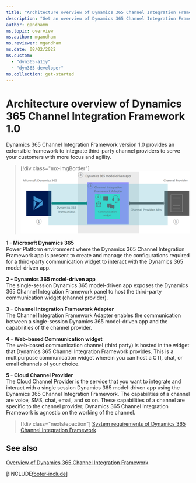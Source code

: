 ```yaml
---
title: "Architecture overview of Dynamics 365 Channel Integration Framework 1.0 | MicrosoftDocs"
description: "Get an overview of Dynamics 365 Channel Integration Framework 1.0 and its architecture that lets you integrate with third-party channel providers."
author: gandhamm
ms.topic: overview
ms.author: mgandham
ms.reviewer: mgandham
ms.date: 08/02/2022
ms.custom: 
  - "dyn365-a11y"
  - "dyn365-developer"
ms.collection: get-started
---
```


# Architecture overview of Dynamics 365 Channel Integration Framework 1.0 

Dynamics 365 Channel Integration Framework version 1.0 provides an extensible framework to integrate third-party channel providers to serve your customers with more focus and agility.

> [!div class="mx-imgBorder"]
> ![High-level architecture diagram of Dynamics 365 Channel Integration Framework.](../../media/cif-high-level-architecture.png "High-level architecture diagram of Dynamics 365 Channel Integration Framework")

**1 - Microsoft Dynamics 365**<br>
Power Platform environment where the Dynamics 365 Channel Integration Framework app is present to create and manage the configurations required for a third-party communication widget to interact with the Dynamics 365 model-driven app.

**2 - Dynamics 365 model-driven app**<br>
The single-session Dynamics 365 model-driven app exposes the Dynamics 365 Channel Integration Framework panel to host the third-party communication widget (channel provider).

**3 - Channel Integration Framework Adapter**<br>
The Channel Integration Framework Adapter enables the communication between a single-session Dynamics 365 model-driven app and the capabilities of the channel provider.

**4 - Web-based Communication widget**<br>
The web-based communication channel (third party) is hosted in the widget that Dynamics 365 Channel Integration Framework provides. This is a multipurpose communication widget wherein you can host a CTI, chat, or email channels of your choice.

**5 - Cloud Channel Provider**<br>
The Cloud Channel Provider is the service that you want to integrate and interact with a single session Dynamics 365 model-driven app using the Dynamics 365 Channel Integration Framework. The capabilities of a channel are voice, SMS, chat, email, and so on. These capabilities of a channel are specific to the channel provider; Dynamics 365 Channel Integration Framework is agnostic on the working of the channel.

> [!div class="nextstepaction"]
> [System requirements of Dynamics 365 Channel Integration Framework](system-requirements-channel-integration-framework.md)


## See also

[Overview of Dynamics 365 Channel Integration Framework](overview-channel-integration-framework.md)


[!INCLUDE[footer-include](../../../includes/footer-banner.md)]
